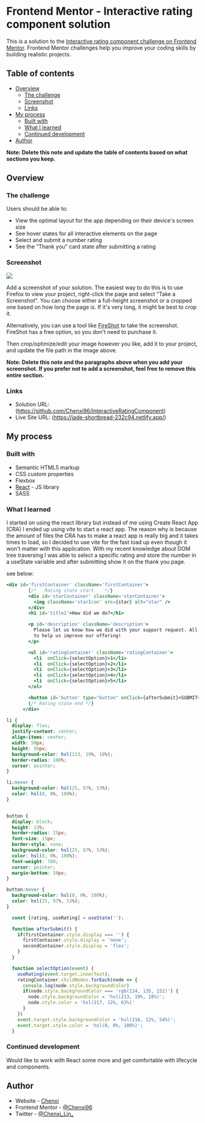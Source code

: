 # Frontend Mentor - Interactive rating component solution

This is a solution to the [Interactive rating component challenge on Frontend Mentor](https://www.frontendmentor.io/challenges/interactive-rating-component-koxpeBUmI). Frontend Mentor challenges help you improve your coding skills by building realistic projects. 

## Table of contents

- [Overview](#overview)
  - [The challenge](#the-challenge)
  - [Screenshot](#screenshot)
  - [Links](#links)
- [My process](#my-process)
  - [Built with](#built-with)
  - [What I learned](#what-i-learned)
  - [Continued development](#continued-development)
- [Author](#author)

**Note: Delete this note and update the table of contents based on what sections you keep.**

## Overview

### The challenge

Users should be able to:

- View the optimal layout for the app depending on their device's screen size
- See hover states for all interactive elements on the page
- Select and submit a number rating
- See the "Thank you" card state after submitting a rating

### Screenshot

![](./src/images/localhost_5173_.png)

Add a screenshot of your solution. The easiest way to do this is to use Firefox to view your project, right-click the page and select "Take a Screenshot". You can choose either a full-height screenshot or a cropped one based on how long the page is. If it's very long, it might be best to crop it.

Alternatively, you can use a tool like [FireShot](https://getfireshot.com/) to take the screenshot. FireShot has a free option, so you don't need to purchase it. 

Then crop/optimize/edit your image however you like, add it to your project, and update the file path in the image above.

**Note: Delete this note and the paragraphs above when you add your screenshot. If you prefer not to add a screenshot, feel free to remove this entire section.**

### Links

- Solution URL: (https://github.com/Chenxi96/InteractiveRatingComponent)
- Live Site URL: (https://jade-shortbread-232c94.netlify.app/)

## My process

### Built with

- Semantic HTML5 markup
- CSS custom properties
- Flexbox
- [React](https://reactjs.org/) - JS library
- SASS


### What I learned

I started on using the react library but instead of me using Create React App (CRA) I ended up using vite to start a react app. The reason why is because the amount of files the CRA has to make a react app is really big and it takes times to load, so I decided to use vite for the fast load up even though it won't matter with this application. With my recent knowledge about DOM tree traversing I was able to select a specific rating and store the number in a useState variable and after submitting show it on the thank you page.

see below:

```jsx
<div id='firstContainer' className='firstContainer'>
        {/*   Rating state start    */}
        <div id='starContainer' className='starContainer'>
          <img className='starIcon' src={star} alt="star" />
        </div>
        <h1 id='title1'>How did we do?</h1>

        <p id='description' className='description'>
          Please let us know how we did with your support request. All feedback is appreciated 
          to help us improve our offering!
        </p>

        <ul id='ratingContainer' className='ratingContainer'>
          <li  onClick={selectOption}>1</li>
          <li  onClick={selectOption}>2</li>
          <li  onClick={selectOption}>3</li>
          <li  onClick={selectOption}>4</li>
          <li  onClick={selectOption}>5</li>
        </ul>

        <button id='button' type="button" onClick={afterSubmit}>SUBMIT</button>
        {/* Rating state end */}
      </div>
```
```scss
li {
  display: flex;
  justify-content: center;
  align-items: center;
  width: 50px;
  height: 50px;
  background-color: hsl(213, 19%, 18%);
  border-radius: 100%;
  cursor: pointer;
}

li:hover {
  background-color: hsl(25, 97%, 53%);
  color: hsl(0, 0%, 100%);
}


button {
  display: block;
  height: 13%;
  border-radius: 25px;
  font-size: 15px;
  border-style: none;
  background-color: hsl(25, 97%, 53%);
  color: hsl(0, 0%, 100%);
  font-weight: 700;
  cursor: pointer;
  margin-bottom: 10px;
}

button:hover {
  background-color: hsl(0, 0%, 100%);
  color: hsl(25, 97%, 53%);
}
```
```js
  const [rating, useRating] = useState('');

  function afterSubmit() {
    if(firstContainer.style.display === '') {
      firstContainer.style.display = 'none';
      secondContainer.style.display = 'flex';
    }
  }

  function selectOption(event) {
    useRating(event.target.innerText);
    ratingContainer.childNodes.forEach(node => {
      console.log(node.style.backgroundColor)
      if(node.style.backgroundColor === 'rgb(124, 135, 152)') {
        node.style.backgroundColor = 'hsl(213, 19%, 18%)';
        node.style.color = 'hsl(217, 12%, 63%)'
      }
    })
    event.target.style.backgroundColor = 'hsl(216, 12%, 54%)';
    event.target.style.color = 'hsl(0, 0%, 100%)';
  }
```

### Continued development

Would like to work with React some more and get comfortable with lifecycle and components.


## Author

- Website - [Chenxi](https://my-portfolio-vert-xi-14.vercel.app/)
- Frontend Mentor - [@Chenxi96](https://www.frontendmentor.io/profile/Chenxi96)
- Twitter - [@Chenxi_Lin_](https://www.twitter.com/Chenxi_Lin_)

